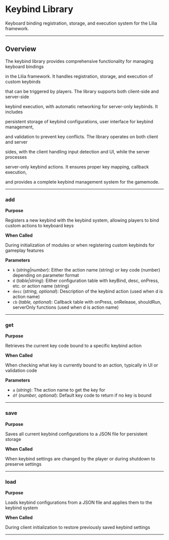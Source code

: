 # Keybind Library

Keyboard binding registration, storage, and execution system for the Lilia framework.

---

## Overview

The keybind library provides comprehensive functionality for managing keyboard bindings

in the Lilia framework. It handles registration, storage, and execution of custom keybinds

that can be triggered by players. The library supports both client-side and server-side

keybind execution, with automatic networking for server-only keybinds. It includes

persistent storage of keybind configurations, user interface for keybind management,

and validation to prevent key conflicts. The library operates on both client and server

sides, with the client handling input detection and UI, while the server processes

server-only keybind actions. It ensures proper key mapping, callback execution,

and provides a complete keybind management system for the gamemode.

---

### add

**Purpose**

Registers a new keybind with the keybind system, allowing players to bind custom actions to keyboard keys

**When Called**

During initialization of modules or when registering custom keybinds for gameplay features

**Parameters**

* `k` (*string|number*): Either the action name (string) or key code (number) depending on parameter format
* `d` (*table|string*): Either configuration table with keyBind, desc, onPress, etc. or action name (string)
* `desc` (*string, optional*): Description of the keybind action (used when d is action name)
* `cb` (*table, optional*): Callback table with onPress, onRelease, shouldRun, serverOnly functions (used when d is action name)

---

### get

**Purpose**

Retrieves the current key code bound to a specific keybind action

**When Called**

When checking what key is currently bound to an action, typically in UI or validation code

**Parameters**

* `a` (*string*): The action name to get the key for
* `df` (*number, optional*): Default key code to return if no key is bound

---

### save

**Purpose**

Saves all current keybind configurations to a JSON file for persistent storage

**When Called**

When keybind settings are changed by the player or during shutdown to preserve settings

---

### load

**Purpose**

Loads keybind configurations from a JSON file and applies them to the keybind system

**When Called**

During client initialization to restore previously saved keybind settings

---

